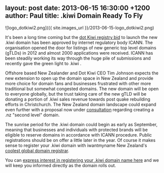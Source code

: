 layout: post
date: 2013-06-15 16:30:00 +1200
author: Paul
title: .kiwi Domain Ready To Fly
----

![logo_dotkiwi2.png]({{ site.images_url }}/2013-06-15-logo_dotkiwi2.png)

It's been a long time coming but the [dot Kiwi registry bid](https://iwantmyname.com/blog/2012/01/dot-kiwi-domain-takes-flight.html) to launch the new .kiwi domain has been approved by internet regulatory body ICANN. The organisation opened the door for listings of new generic top level domains (gTLDs) in 2012 and almost 2000 applications were received. ICANN has been steadily working its way through the huge pile of submissions and recently gave the green light to .kiwi . 

Offshore based New Zealander and Dot Kiwi CEO Tim Johnson expects the new extension to open up the domain space in New Zealand and provide more choice for domain fans and businesses frustrated with other more traditional but somewhat congested domains. The new domain will be open to everyone globally, but the trust taking care of the new gTLD will be donating a portion of .kiwi sales revenue towards post quake rebuilding efforts in Christchurch. The New Zealand domain landscape could expand even further with a proposal now under [consultation](http://www.domainpulse.com/2013/06/13/nz-second-level-registrations/) regarding creating a .nz "second level" domain.

The sunrise period for the .kiwi domain could begin as early as September, meaning that businesses and individuals with protected brands will be eligible to reserve domains in accordance with ICANN procedure. Public registrations should be on offer a little later in the year. Of course it makes sense to register your .kiwi domain with iwantmyname New Zealand's [coolest global domain registrar](https://iwantmyname.co.nz/). 

You can [express interest in registering your .kiwi domain name here](https://iwantmyname.co.nz/dotkiwi) and we will keep you informed directly as the domain rolls out.
